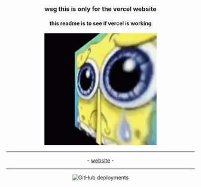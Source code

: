 <div align="center">

### wsg this is only for the vercel website

#### this readme is to see if vercel is working

<img src="https://github.com/1up64/Sad-Spongebob/blob/main/docs/angai313-spongebob-sad.gif?raw=true" alt="drawing" width="300"/><br>
<hr>
<p align="center">
-
<a href="https://for-vercel-yay.vercel.app/">website</a>
-
</p>
<hr>

![GitHub deployments](https://img.shields.io/github/deployments/1up64/for-vercel-cuz-ya/Production%20%E2%80%93%20for-vercel-yay?style=plastic&logo=vercel&logoColor=white&label=is%20vercel%20working%3F)
</div>

